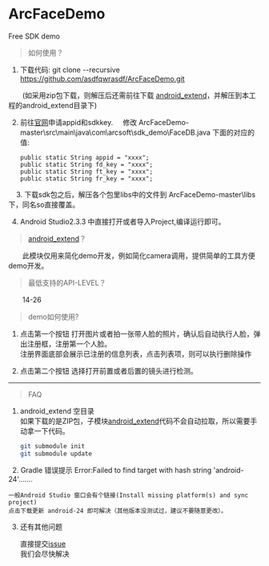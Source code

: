 # ArcFaceDemo
Free SDK demo

>如何使用？
 1. 下载代码: git clone --recursive https://github.com/asdfqwrasdf/ArcFaceDemo.git
 
　　(如采用zip包下载，则解压后还需前往下载 [android_extend](https://github.com/gqjjqg/android-extend)，并解压到本工程的android_extend目录下)    
   
 2. 前往[官网](http://www.arcsoft.com.cn/ai/arcface.html)申请appid和sdkkey.    
修改 ArcFaceDemo-master\src\main\java\com\arcsoft\sdk_demo\FaceDB.java 下面的对应的值:

    	public static String appid = "xxxx"; 		
    	public static String fd_key = "xxxx";    
    	public static String ft_key = "xxxx";
   		public static String fr_key = "xxxx";
    
3. 下载sdk包之后，解压各个包里libs中的文件到 ArcFaceDemo-master\libs 下，同名so直接覆盖。

4. Android Studio2.3.3 中直接打开或者导入Project,编译运行即可。

> [android_extend](https://github.com/gqjjqg/android-extend)？

　　此模块仅用来简化demo开发，例如简化camera调用，提供简单的工具方便demo开发。

> 最低支持的API-LEVEL？

   　　14-26

> demo如何使用?

 1. 点击第一个按钮 打开图片或者拍一张带人脸的照片，确认后自动执行人脸，弹出注册框，注册第一个人脸。    
注册界面底部会展示已注册的信息列表，点击列表项，则可以执行删除操作    
    
 2. 点击第二个按钮 选择打开前置或者后置的镜头进行检测。

---------------
> FAQ
1. android_extend 空目录    
   如果下载的是ZIP包，子模块[android_extend](https://github.com/gqjjqg/android-extend)代码不会自动拉取，所以需要手动拿一下代码。    	
	```bash 
   	git submodule init
   	git submodule update
   	```
   
2. Gradle 错误提示 Error:Failed to find target with hash string 'android-24'.......
	
    一般Android Studio 窗口会有个链接(Install missing platform(s) and sync project)    
    点击下载更新 android-24 即可解决（其他版本没测试过，建议不要随意更改）。    
	
3.  还有其他问题

    直接提交[issue](https://github.com/asdfqwrasdf/ArcFaceDemo/issues)     
    我们会尽快解决    
	

